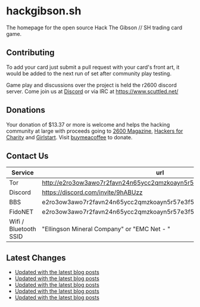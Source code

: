 # hackgibson.sh
The homepage for the open source Hack The Gibson // SH trading card game.


## Contributing

To add your card just submit a pull request with your card's front art, it would be added to the next run of set after community play testing.

Game play and discussions over the project is held the r2600 discord server. Come join us at [Discord](https://discord.com/invite/9hABUzz) or via IRC at https://www.scuttled.net/


## Donations

Your donation of $13.37 or more is welcome and helps the hacking community at large with proceeds going to [2600 Magazine](https://2600.com/), [Hackers for Charity](https://hackersforcharity.org) and [Girlstart](https://girlstart.org).  Visit [buymeacoffee](https://www.buymeacoffee.com/hackgibson.sh) to donate.


## Contact Us

Service | url
-|-
Tor | http://e2ro3ow3awo7r2favn24n65ycc2qmzkoayn5r57e3f56nvjwdcgg32ad.onion
Discord | https://discord.com/invite/9hABUzz
BBS | e2ro3ow3awo7r2favn24n65ycc2qmzkoayn5r57e3f56nvjwdcgg32ad.onion:23
FidoNET | e2ro3ow3awo7r2favn24n65ycc2qmzkoayn5r57e3f56nvjwdcgg32ad.onion:24554
Wifi / Bluetooth SSID | "Ellingson Mineral Company" or "EMC Net - <fidonet address>"

## Latest Changes
<!-- BLOG-POST-LIST:START -->
- [Updated with the latest blog posts](https://github.com/DFW2600/hackgibson.sh/commit/3595e816c2dcd258b050a4cd12b84895bec386b1)
- [Updated with the latest blog posts](https://github.com/DFW2600/hackgibson.sh/commit/21ecc3828a30c0d814a7c3c61b4b7038acdc5902)
- [Updated with the latest blog posts](https://github.com/DFW2600/hackgibson.sh/commit/ef3068d6659f04068b86812fb99003ec93cc1bd4)
- [Updated with the latest blog posts](https://github.com/DFW2600/hackgibson.sh/commit/36162bb1fa2f7be779c4758258f8c0b9cc0fb40c)
- [Updated with the latest blog posts](https://github.com/DFW2600/hackgibson.sh/commit/53f786f6b737c1dc49d899435fe3cb6f002f8c70)
<!-- BLOG-POST-LIST:END -->
